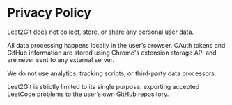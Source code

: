 # Privacy Policy

Leet2Git does not collect, store, or share any personal user data.

All data processing happens locally in the user’s browser. OAuth tokens and GitHub information are stored using Chrome's extension storage API and are never sent to any external server.

We do not use analytics, tracking scripts, or third-party data processors.

Leet2Git is strictly limited to its single purpose: exporting accepted LeetCode problems to the user’s own GitHub repository.

